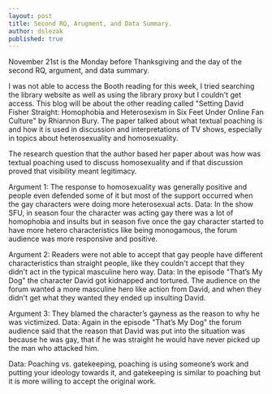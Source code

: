 ---layout: posttitle: Second RQ, Arugment, and Data Summary.author: dslezakpublished: true---November 21st is the Monday before Thanksgiving and the day of the second RQ, argument, and data summary.I was not able to access the Booth reading for this week, I tried searching the library website as well as using the library proxy but I couldn't get access. This blog will be about the other reading called "Setting David Fisher Straight: Homophobia and Heterosexism in Six Feet Under Online Fan Culture" by Rhiannon Bury. The paper talked about what textual poaching is and how it is used in discussion and interpretations of TV shows, especially in topics about heterosexuality and homosexuality.The research question that the author based her paper about was how was textual poaching used to discuss homosexuality and if that discussion proved that visibility meant legitimacy.Argument 1: The response to homosexuality was generally positive and people even defended some of it but most of the support occurred when the gay characters were doing more heterosexual acts.Data: In the show SFU, in season four the character was acting gay there was a lot of homophobia and insults but in season five once the gay character started to have more hetero characteristics like being monogamous, the forum audience was more responsive and positive. Argument 2: Readers were not able to accept that gay people have different characteristics than straight people, like they couldn't accept that they didn't act in the typical masculine hero way.Data: In the episode "That’s My Dog" the character David got kidnapped and tortured. The audience on the forum wanted a more masculine hero like action from David, and when they didn't get what they wanted they ended up insulting David.Argument 3: They blamed the character’s gayness as the reason to why he was victimized. Data: Again in the episode "That’s My Dog" the forum audience said that the reason that David was put into the situation was because he was gay, that if he was straight he would have never picked up the man who attacked him.Data:Poaching vs. gatekeeping, poaching is using someone’s work and putting your ideology towards it, and gatekeeping is similar to poaching but it is more willing to accept the original work.